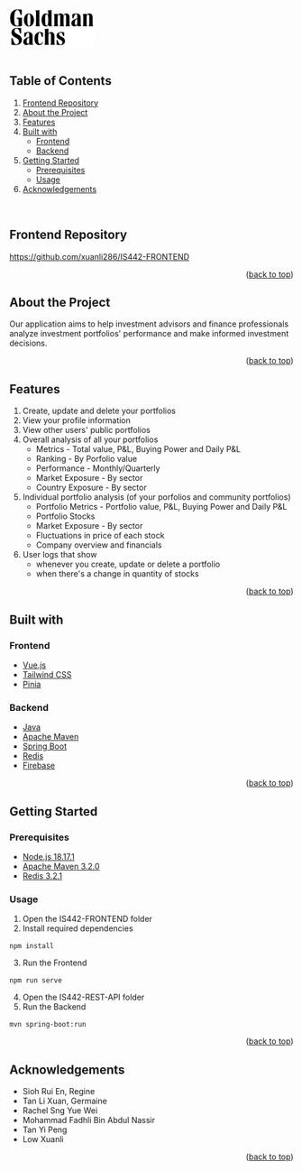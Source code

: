 <div align="left">
  <img src="https://raw.githubusercontent.com/xuanli286/IS442-FRONTEND/d1a854cdcf681d22a726a4a4a6a22649b4135cb8/public/gs-logo.svg" alt="Logo" width="30%">
</div>
<br/>

## Table of Contents
<ol>
    <li>
        <a href="#frontend-repository">Frontend Repository</a>
    </li>
    <li>
        <a href="#about-the-project">About the Project</a>
    </li>
    <li>
        <a href="#features">Features</a>
    </li>
    <li>
        <a href="#built-with">Built with</a>
        <ul>
            <li>
                <a href="#frontend">Frontend</a>
            </li>
            <li>
                <a href="#backend">Backend</a>
            </li>
        </ul>
    </li>
    <li>
        <a href="#getting-started">Getting Started</a>
        <ul>
            <li>
                <a href="#prerequisites">Prerequisites</a>
            </li>
            <li>
                <a href="#usage">Usage</a>
            </li>
        </ul>
    </li>
    <li>
        <a href="#acknowledgements">Acknowledgements</a>
    </li>
</ol>
<br/>

## Frontend Repository
https://github.com/xuanli286/IS442-FRONTEND

<p align="right">(<a href="#table-of-contents">back to top</a>)</p>

## About the Project
<p>
    Our application aims to help investment advisors and finance professionals analyze investment portfolios' performance and make informed investment decisions.
</p>
<p align="right">(<a href="#table-of-contents">back to top</a>)</p>


## Features
<ol>
    <li>Create, update and delete your portfolios</li>
    <li>View your profile information</li>
    <li>View other users' public portfolios</li>
    <li>
        Overall analysis of all your portfolios
        <ul>
            <li>Metrics - Total value, P&L, Buying Power and Daily P&L</li>
            <li>Ranking - By Porfolio value</li>
            <li>Performance - Monthly/Quarterly</li>
            <li>Market Exposure - By sector</li>
            <li>Country Exposure - By sector</li>
        </ul>
    </li>
    <li>
        Individual portfolio analysis (of your porfolios and community portfolios)
        <ul>
            <li>Portfolio Metrics - Portfolio value, P&L, Buying Power and Daily P&L</li>
            <li>Portfolio Stocks</li>
            <li>Market Exposure - By sector</li>
            <li>Fluctuations in price of each stock</li>
            <li>Company overview and financials</li>
        </ul>
    </li>
    <li>
        User logs that show
        <ul>
            <li>whenever you create, update or delete a portfolio</li>
            <li>when there's a change in quantity of stocks</li>
        </ul>
    </li>
</ol>

<p align="right">(<a href="#table-of-contents">back to top</a>)</p>


## Built with

### Frontend
<ul>
    <li>
        <a href="https://vuejs.org">Vue.js</a>
    </li>
    <li>
        <a href="https://tailwindcss.com/">Tailwind CSS</a>
    </li>
    <li>
        <a href="https://pinia.vuejs.org/">Pinia</a>
    </li>
</ul>

### Backend
<ul>
    <li>
        <a href="https://www.java.com/en/">Java</a>
    </li>
    <li>
        <a href="https://maven.apache.org/index.html">Apache Maven</a>
    </li>
    <li>
        <a href="https://spring.io/projects/spring-boot">Spring Boot</a>
    </li>
    <li>
        <a href="https://github.com/microsoftarchive/redis/releases/tag/win-3.2.100">Redis</a>
    </li>
    <li>
        <a href="https://firebase.google.com/">Firebase</a>
    </li>
</ul>

<p align="right">(<a href="#table-of-contents">back to top</a>)</p>


## Getting Started

### Prerequisites
<ul>
    <li>
        <a href="https://nodejs.org/en">Node.js 18.17.1</a>
    </li>
    <li>
        <a href="https://maven.apache.org/install.html">Apache Maven 3.2.0</a>
    </li>
    <li>
        <a href="https://github.com/microsoftarchive/redis/releases/tag/win-3.2.100">Redis 3.2.1</a>
    </li>
</ul>

### Usage

1. Open the IS442-FRONTEND folder
2. Install required dependencies

```
npm install
```
3. Run the Frontend

```
npm run serve
```

4. Open the IS442-REST-API folder
5. Run the Backend

```
mvn spring-boot:run
```

<p align="right">(<a href="#table-of-contents">back to top</a>)</p>


## Acknowledgements
<ul>
    <li>Sioh Rui En, Regine</li>
    <li>Tan Li Xuan, Germaine</li>
    <li>Rachel Sng Yue Wei</li>
    <li>Mohammad Fadhli Bin Abdul Nassir</li>
    <li>Tan Yi Peng</li>
    <li>Low Xuanli</li>
</ul>

<p align="right">(<a href="#table-of-contents">back to top</a>)</p>